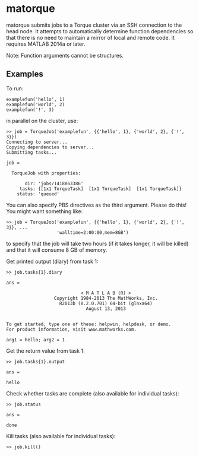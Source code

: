 # matorque

matorque submits jobs to a Torque cluster via an SSH connection to the head node. It attempts to automatically determine function dependencies so that there is no need to maintain a mirror of local and remote code. It requires MATLAB 2014a or later.

Note: Function arguments cannot be structures.

## Examples

To run:

```
examplefun('hello', 1)
examplefun('world', 2)
examplefun('!', 3)
```

in parallel on the cluster, use:

```
>> job = TorqueJob('examplefun', {{'hello', 1}, {'world', 2}, {'!', 3}})
Connecting to server...
Copying dependencies to server...
Submitting tasks...

job = 

  TorqueJob with properties:

       dir: 'jobs/1418863386'
     tasks: {[1x1 TorqueTask]  [1x1 TorqueTask]  [1x1 TorqueTask]}
    status: 'queued'
```

You can also specify PBS directives as the third argument. Please do this! You might want something like:

```
>> job = TorqueJob('examplefun', {{'hello', 1}, {'world', 2}, {'!', 3}}, ...
                   'walltime=2:00:00,mem=8GB')
```

to specify that the job will take two hours (if it takes longer, it will be killed) and that it will consume 8 GB of memory.

Get printed output (diary) from task 1:

```
>> job.tasks{1}.diary

ans =

                            < M A T L A B (R) >
                  Copyright 1984-2013 The MathWorks, Inc.
                    R2013b (8.2.0.701) 64-bit (glnxa64)
                              August 13, 2013

 
To get started, type one of these: helpwin, helpdesk, or demo.
For product information, visit www.mathworks.com.
 
arg1 = hello; arg2 = 1
```

Get the return value from task 1:

```
>> job.tasks{1}.output

ans =

hello
```

Check whether tasks are complete (also available for individual tasks):

```
>> job.status

ans =

done
```

Kill tasks (also available for individual tasks):

```
>> job.kill()
```
